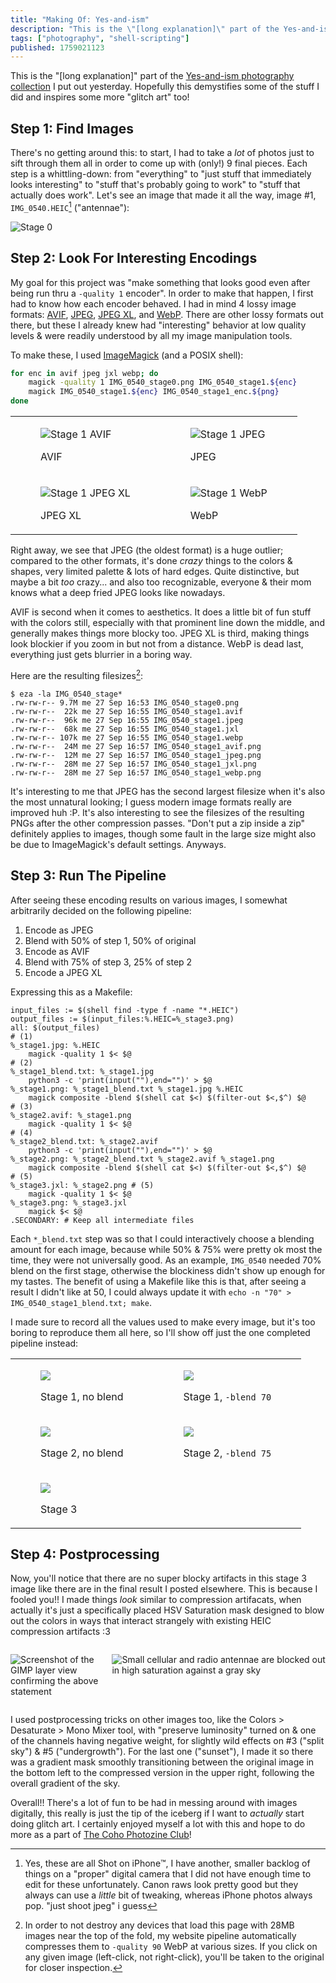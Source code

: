 ```yaml
---
title: "Making Of: Yes-and-ism"
description: "This is the \"[long explanation]\" part of the Yes-and-ism photography collection I put out yesterday. Hopefully this demystifies some of t..."
tags: ["photography", "shell-scripting"]
published: 1759021123
---
```


This is the "[long explanation]" part of the [Yes-and-ism photography collection](https://wolfgirl.dev/blog/2025-09-26-coho-photo-zine-yes-and-ism/) I put out yesterday. Hopefully this demystifies some of the stuff I did and inspires some more "glitch art" too!

## Step 1: Find Images

There's no getting around this: to start, I had to take a _lot_ of photos just to sift through them all in order to come up with (only!) 9 final pieces. Each step is a whittling-down: from "everything" to "just stuff that immediately looks interesting" to "stuff that's probably going to work" to "stuff that actually does work". Let's see an image that made it all the way, image #1, `IMG_0540.HEIC`[^1] ("antennae"):

![](https://static.wolfgirl.dev/polywolf/blog/01998ce9-206a-722c-b373-ab8c750a467d/IMG_0540_stage0.png "Stage 0")

## Step 2: Look For Interesting Encodings

My goal for this project was "make something that looks good even after being run thru a `-quality 1` encoder". In order to make that happen, I first had to know how each encoder behaved. I had in mind 4 lossy image formats: [AVIF](https://en.wikipedia.org/wiki/AVIF), [JPEG](https://en.wikipedia.org/wiki/JPEG), [JPEG XL](https://en.wikipedia.org/wiki/JPEG_XL), and [WebP](https://en.wikipedia.org/wiki/WebP). There are other lossy formats out there, but these I already knew had "interesting" behavior at low quality levels & were readily understood by all my image manipulation tools.

To make these, I used [ImageMagick](https://imagemagick.org/) (and a POSIX shell):

```sh
for enc in avif jpeg jxl webp; do
    magick -quality 1 IMG_0540_stage0.png IMG_0540_stage1.${enc}
    magick IMG_0540_stage1.${enc} IMG_0540_stage1_enc.${png}
done
```

<table>
<tbody>
<tr>
<td>
<figure>

![](https://static.wolfgirl.dev/polywolf/blog/01998ce9-206a-722c-b373-ab8c750a467d/IMG_0540_stage1_avif.png "Stage 1 AVIF")

<figcaption>AVIF</figcaption>
</figure>
</td>
<td>
<figure>

![](https://static.wolfgirl.dev/polywolf/blog/01998ce9-206a-722c-b373-ab8c750a467d/IMG_0540_stage1_jpeg.png "Stage 1 JPEG")

<figcaption>JPEG</figcaption>
</figure>
</td>
</tr>
<tr>
<td>
<figure>

![](https://static.wolfgirl.dev/polywolf/blog/01998ce9-206a-722c-b373-ab8c750a467d/IMG_0540_stage1_jxl.png "Stage 1 JPEG XL")

<figcaption>JPEG XL</figcaption>
</figure>
</td>
<td>
<figure>

![](https://static.wolfgirl.dev/polywolf/blog/01998ce9-206a-722c-b373-ab8c750a467d/IMG_0540_stage1_webp.png "Stage 1 WebP")

<figcaption>WebP</figcaption>
</figure>
</td>
</tr>
</tbody>
</table>

Right away, we see that JPEG (the oldest format) is a huge outlier; compared to the other formats, it's done _crazy_ things to the colors & shapes, very limited palette & lots of hard edges. Quite distinctive, but maybe a bit _too_ crazy... and also too recognizable, everyone & their mom knows what a deep fried JPEG looks like nowadays.

AVIF is second when it comes to aesthetics. It does a little bit of fun stuff with the colors still, especially with that prominent line down the middle, and generally makes things more blocky too. JPEG XL is third, making things look blockier if you zoom in but not from a distance. WebP is dead last, everything just gets blurrier in a boring way.

Here are the resulting filesizes[^2]:

```
$ eza -la IMG_0540_stage*
.rw-rw-r-- 9.7M me 27 Sep 16:53 IMG_0540_stage0.png
.rw-rw-r--  22k me 27 Sep 16:55 IMG_0540_stage1.avif
.rw-rw-r--  96k me 27 Sep 16:55 IMG_0540_stage1.jpeg
.rw-rw-r--  68k me 27 Sep 16:55 IMG_0540_stage1.jxl
.rw-rw-r-- 107k me 27 Sep 16:55 IMG_0540_stage1.webp
.rw-rw-r--  24M me 27 Sep 16:57 IMG_0540_stage1_avif.png
.rw-rw-r--  12M me 27 Sep 16:57 IMG_0540_stage1_jpeg.png
.rw-rw-r--  28M me 27 Sep 16:57 IMG_0540_stage1_jxl.png
.rw-rw-r--  28M me 27 Sep 16:57 IMG_0540_stage1_webp.png
```

It's interesting to me that JPEG has the second largest filesize when it's also the most unnatural looking; I guess modern image formats really are improved huh :P. It's also interesting to see the filesizes of the resulting PNGs after the other compression passes. "Don't put a zip inside a zip" definitely applies to images, though some fault in the large size might also be due to ImageMagick's default settings. Anyways.

## Step 3: Run The Pipeline

After seeing these encoding results on various images, I somewhat arbitrarily decided on the following pipeline:

1. Encode as JPEG
2. Blend with 50% of step 1, 50% of original
3. Encode as AVIF
4. Blend with 75% of step 3, 25% of step 2
5. Encode a JPEG XL

Expressing this as a Makefile:

```make
input_files := $(shell find -type f -name "*.HEIC")
output_files := $(input_files:%.HEIC=%_stage3.png)
all: $(output_files)
# (1)
%_stage1.jpg: %.HEIC
	magick -quality 1 $< $@
# (2)
%_stage1_blend.txt: %_stage1.jpg
	python3 -c 'print(input(""),end="")' > $@
%_stage1.png: %_stage1_blend.txt %_stage1.jpg %.HEIC
	magick composite -blend $(shell cat $<) $(filter-out $<,$^) $@
# (3)
%_stage2.avif: %_stage1.png
	magick -quality 1 $< $@
# (4)
%_stage2_blend.txt: %_stage2.avif
	python3 -c 'print(input(""),end="")' > $@
%_stage2.png: %_stage2_blend.txt %_stage2.avif %_stage1.png
	magick composite -blend $(shell cat $<) $(filter-out $<,$^) $@
# (5)
%_stage3.jxl: %_stage2.png # (5)
	magick -quality 1 $< $@
%_stage3.png: %_stage3.jxl
	magick $< $@
.SECONDARY: # Keep all intermediate files
```

Each `*_blend.txt` step was so that I could interactively choose a blending amount for each image, because while 50% & 75% were pretty ok most the time, they were not universally good. As an example, `IMG_0540` needed 70% blend on the first stage, otherwise the blockiness didn't show up enough for my tastes. The benefit of using a Makefile like this is that, after seeing a result I didn't like at 50, I could always update it with `echo -n "70" > IMG_0540_stage1_blend.txt; make`.

I made sure to record all the values used to make every image, but it's too boring to reproduce them all here, so I'll show off just the one completed pipeline instead:

<table>
<tbody>
<tr>
<td>
<figure>

![](https://static.wolfgirl.dev/polywolf/blog/01998ce9-206a-722c-b373-ab8c750a467d/IMG_0540_stage1_jpeg.png)

<figcaption>Stage 1, no blend</figcaption>
</figure>
</td>
<td>
<figure>

![](https://static.wolfgirl.dev/polywolf/blog/01998ce9-206a-722c-b373-ab8c750a467d/IMG_0540_stage1.png)

<figcaption>Stage 1, <code>-blend 70</code></figcaption>
</figure>
</td>
</tr>
<tr>
<td>
<figure>

![](https://static.wolfgirl.dev/polywolf/blog/01998ce9-206a-722c-b373-ab8c750a467d/IMG_0540_stage2_avif.png)

<figcaption>Stage 2, no blend</figcaption>
</figure>
</td>
<td>
<figure>

![](https://static.wolfgirl.dev/polywolf/blog/01998ce9-206a-722c-b373-ab8c750a467d/IMG_0540_stage2.png)

<figcaption>Stage 2, <code>-blend 75</code></figcaption>
</figure>
</td>
</tr>
<tr>
<td colspan="2">
<figure>

![](https://static.wolfgirl.dev/polywolf/blog/01998ce9-206a-722c-b373-ab8c750a467d/IMG_0540_stage3.png)

<figcaption>Stage 3</figcaption>
</figure>
</td>
</tr>
</tbody>
</table>

## Step 4: Postprocessing

Now, you'll notice that there are no super blocky artifacts in this stage 3 image like there are in the final result I posted elsewhere. This is because I fooled you!! I made things _look_ similar to compression artifacats, when actually it's just a specifically placed HSV Saturation mask designed to blow out the colors in ways that interact strangely with existing HEIC compression artifacts :3

<div style="display: grid;grid-template-columns:3fr 7fr;gap:16px">

![Screenshot of the GIMP layer view confirming the above statement](<https://static.wolfgirl.dev/polywolf/blog/01998ce9-206a-722c-b373-ab8c750a467d/Screenshot_20250927_174704.png> "ohoho what a fun prank i pulled")

![Small cellular and radio antennae are blocked out in high saturation against a gray sky](<https://static.wolfgirl.dev/polywolf/blog/0199890b-86f7-7336-8574-f85f9bdf76f0/IMG_0540-export.PNG> "antennae")

</div>

I used postprocessing tricks on other images too, like the Colors > Desaturate > Mono Mixer tool, with "preserve luminosity" turned on & one of the channels having negative weight, for slightly wild effects on #3 ("split sky") & #5 ("undergrowth"). For the last one ("sunset"), I made it so there was a gradient mask smoothly transitioning between the original image in the bottom left to the compressed version in the upper right, following the overall gradient of the sky.

Overall!! There's a lot of fun to be had in messing around with images digitally, this really is just the tip of the iceberg if I want to _actually_ start doing glitch art. I certainly enjoyed myself a lot with this and hope to do more as a part of [The Coho Photozine Club](https://coho.photo/)!

[^1]: Yes, these are all Shot on iPhone™️, I have another, smaller backlog of things on a "proper" digital camera that I did not have enough time to edit for these unfortunately. Canon raws look pretty good but they always can use a _little_ bit of tweaking, whereas iPhone photos always pop. "just shoot jpeg" i guess
[^2]: In order to not destroy any devices that load this page with 28MB images near the top of the fold, my website pipeline automatically compresses them to `-quality 90` WebP at various sizes. If you click on any given image (left-click, not right-click), you'll be taken to the original for closer inspection.